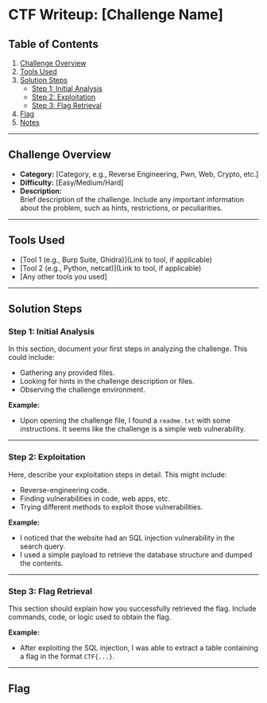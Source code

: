 # CTF Writeup: [Challenge Name]

## Table of Contents
1. [Challenge Overview](#challenge-overview)
2. [Tools Used](#tools-used)
3. [Solution Steps](#solution-steps)
    - [Step 1: Initial Analysis](#step-1-initial-analysis)
    - [Step 2: Exploitation](#step-2-exploitation)
    - [Step 3: Flag Retrieval](#step-3-flag-retrieval)
4. [Flag](#flag)
5. [Notes](#notes)

---

## Challenge Overview
* **Category:** [Category, e.g., Reverse Engineering, Pwn, Web, Crypto, etc.]
* **Difficulty:** [Easy/Medium/Hard]
* **Description:**  
  Brief description of the challenge. Include any important information about the problem, such as hints, restrictions, or peculiarities.

---

## Tools Used
- [Tool 1 (e.g., Burp Suite, Ghidra)](Link to tool, if applicable)
- [Tool 2 (e.g., Python, netcat)](Link to tool, if applicable)
- [Any other tools you used]

---

## Solution Steps

### Step 1: Initial Analysis
In this section, document your first steps in analyzing the challenge. This could include:
- Gathering any provided files.
- Looking for hints in the challenge description or files.
- Observing the challenge environment.
  
**Example:**  
- Upon opening the challenge file, I found a `readme.txt` with some instructions. It seems like the challenge is a simple web vulnerability.

---

### Step 2: Exploitation
Here, describe your exploitation steps in detail. This might include:
- Reverse-engineering code.
- Finding vulnerabilities in code, web apps, etc.
- Trying different methods to exploit those vulnerabilities.

**Example:**  
- I noticed that the website had an SQL injection vulnerability in the search query.
- I used a simple payload to retrieve the database structure and dumped the contents.

---

### Step 3: Flag Retrieval
This section should explain how you successfully retrieved the flag. Include commands, code, or logic used to obtain the flag.

**Example:**  
- After exploiting the SQL injection, I was able to extract a table containing a flag in the format `CTF{...}`.

---

## Flag
